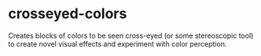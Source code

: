 # crosseyed-colors
Creates blocks of colors to be seen cross-eyed (or some stereoscopic tool) to create novel visual effects and experiment with color perception.
